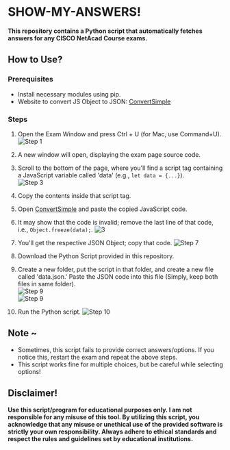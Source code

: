 # SHOW-MY-ANSWERS!

**This repository contains a Python script that automatically fetches answers for any CISCO NetAcad Course exams.**

## How to Use?

### Prerequisites
- Install necessary modules using pip.
- Website to convert JS Object to JSON: [ConvertSimple](https://www.convertsimple.com/convert-javascript-to-json/)

### Steps

1. Open the Exam Window and press Ctrl + U (for Mac, use Command+U).
   ![Step 1](https://github.com/PavanTheHacker55/SHOW-MY-ANSWERS/assets/71021764/2674b2ec-2c29-4fc5-a1e5-6c23484ca2e4)

2. A new window will open, displaying the exam page source code.

3. Scroll to the bottom of the page, where you'll find a script tag containing a JavaScript variable called 'data' (e.g., `let data = {...}`).<br>
   ![Step 3](https://github.com/PavanTheHacker55/SHOW-MY-ANSWERS/assets/71021764/b0e12a5b-dca1-4ff2-908a-1f0f210417d1)

4. Copy the contents inside that script tag.

5. Open [ConvertSimple](https://www.convertsimple.com/convert-javascript-to-json/) and paste the copied JavaScript code.

6. It may show that the code is invalid; remove the last line of that code, i.e., `Object.freeze(data);`.
   ![3](https://github.com/PavanTheHacker55/SHOW-MY-ANSWERS/assets/71021764/78d1c429-d00f-42ef-afcb-1d73705820f0)

8. You'll get the respective JSON Object; copy that code.
   ![Step 7](https://github.com/PavanTheHacker55/SHOW-MY-ANSWERS/assets/71021764/31cfbbce-ece0-4a10-a4d6-6c0f8a5211b9)

9. Download the Python Script provided in this repository.

10. Create a new folder, put the script in that folder, and create a new file called 'data.json.' Paste the JSON code into this file (Simply, keep both files in same folder).<br>
   ![Step 9](https://github.com/PavanTheHacker55/SHOW-MY-ANSWERS/assets/71021764/599f66aa-941c-4e11-9317-15b01218bae8)<br>
   ![Step 9](https://github.com/PavanTheHacker55/SHOW-MY-ANSWERS/assets/71021764/7edef3d7-6fb3-460b-bc55-59ca55803fa9)

11. Run the Python script.
    ![Step 10](https://github.com/PavanTheHacker55/SHOW-MY-ANSWERS/assets/71021764/74d8f9ec-06d0-4cf8-b53b-3ba737b705b0)

## Note ~

- Sometimes, this script fails to provide correct answers/options. If you notice this, restart the exam and repeat the above steps.
- This script works fine for multiple choices, but be careful while selecting options!

## Disclaimer!

**Use this script/program for educational purposes only. I am not responsible for any misuse of this tool. By utilizing this script, you acknowledge that any misuse or unethical use of the provided software is strictly your own responsibility. Always adhere to ethical standards and respect the rules and guidelines set by educational institutions.**
